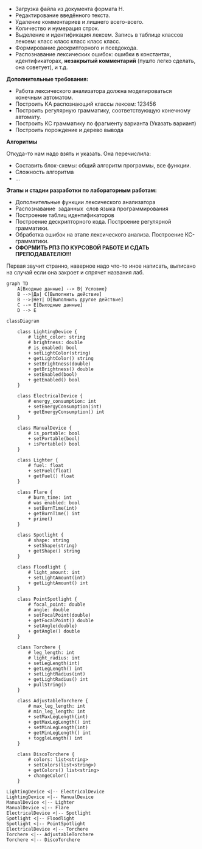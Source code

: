 - Загрузка файла из документа формата Н.
- Редактирование введённого текста.
- Удаление комментариев и лишнего всего-всего.
- Количество и нумерация строк.
- Выделение и идентификация лексем. Запись в таблице классов лексем: класс класс класс класс класс.
- Формирование дескрипторного и псевдокода.
- Распознавание лексических ошибок: ошибки в константах, идентификаторах, **незакрытый комментарий** (пушто легко сделать, она советует), и т.д.

**Дополнительные требования:**
- Работа лексического анализатора должна моделироваться конечным автоматом.
- Построить КА распознающий классы лексем: 123456
- Построить регулярную грамматику, соответствующую конечному автомату.
- Построить КС грамматику по фрагменту варианта (Указать вариант)
- Построить порождение и дерево вывода

**Алгоритмы**

Откуда-то нам надо взять и указать. Она перечислила:
- Составить блок-схемы: общий алгоритм программы, все функции.
- Сложность алгоритма
- ...

**Этапы и стадии разработки по лабораторным работам:**

- Дополнительные функции лексического анализатора
- Распознавание  заданных  слов языка программирования
- Построение таблиц идентификаторов
- Построение дескрипторного кода. Построение регулярной грамматики.
- Обработка ошибок на этапе лексического анализа. Построение КС-грамматики.
- **ОФОРМИТЬ РПЗ ПО КУРСОВОЙ РАБОТЕ И СДАТЬ ПРЕПОДАВАТЕЛЮ!!!**

Первая звучит странно, наверное надо что-то иное написать, выписано на случай если она закроет и спрячет названия лаб.


```mermaid
graph TD
    A[Входные данные] --> B{ Условие}
    B -->|Да| C[Выполнить действие]
    B -->|Нет| D[Выполнить другое действие]
    C --> E[Выходные данные]
    D --> E

```

```mermaid
classDiagram

    class LightingDevice {
        # light_color: string
        # brightness: double
        # is_enabled: bool
        + setLightColor(string)
        + getLightColor() string
        + setBrightness(double)
        + getBrightness() double
        + setEnabled(bool)
        + getEnabled() bool
    }

    class ElectricalDevice {
        # energy_consumption: int
        + setEnergyConsumption(int)
        + getEnergyConsumption() int
    }

    class ManualDevice {
        # is_portable: bool
        + setPortable(bool)
        + isPortable() bool
    }

    class Lighter {
        # fuel: float
        + setFuel(float)
        + getFuel() float
    }

    class Flare {
        # burn_time: int
        # was_enabled: bool
        + setBurnTime(int)
        + getBurnTime() int
        + prime()
    }

    class Spotlight {
        # shape: string
        + setShape(string)
        + getShape() string
    }

    class Floodlight {
        # light_amount: int
        + setLightAmount(int)
        + getLightAmount() int
    }

    class PointSpotlight {
        # focal_point: double
        # angle: double
        + setFocalPoint(double)
        + getFocalPoint() double
        + setAngle(double)
        + getAngle() double
    }

    class Torchere {
        # leg_length: int
        # light_radius: int
        + setLegLength(int)
        + getLegLength() int
        + setLightRadius(int)
        + getLightRadius() int
        + pullString()
    }

    class AdjustableTorchere {
        # max_leg_length: int
        # min_leg_length: int
        + setMaxLegLength(int)
        + getMaxLegLength() int
        + setMinLegLength(int)
        + getMinLegLength() int
        + toggleLength() int
    }

    class DiscoTorchere {
        # colors: list<string>
        + setColors(list<string>)
        + getColors() list<string>
        + changeColor()
    }

LightingDevice <|-- ElectricalDevice
LightingDevice <|-- ManualDevice
ManualDevice <|-- Lighter
ManualDevice <|-- Flare
ElectricalDevice <|-- Spotlight
Spotlight <|-- Floodlight
Spotlight <|-- PointSpotlight
ElectricalDevice <|-- Torchere
Torchere <|-- AdjustableTorchere
Torchere <|-- DiscoTorchere
```
